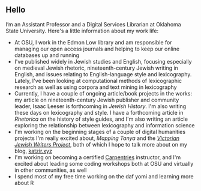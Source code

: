## Hello 

I’m an Assistant Professor and a Digital Services Librarian at Oklahoma State University. Here's a little information about my work life:
* At OSU, I work in the Edmon Low library and am responsible for managing our open access journals and helping to keep our online databases up and running
* I've published widely in Jewish studies and English, focusing especially on medieval Jewish rhetoric, nineteenth-century Jewish writing in English, and issues relating to English-language style and lexicography. Lately, I've been looking at computational methods of lexicographic research as well as using corpora and text mining in lexicography
* Currently, I have a couple of ongoing article/book projects in the works: my article on nineteenth-century Jewish publisher and community leader, Isaac Leeser is forthcoming in *Jewish History*. I'm also writing these days on lexicography and style. I have a forthcoming article in *Rhetorica* on the history of style guides, and I'm also writing an article exploring the relationship between lexicography and information science
* I'm working on the beginning stages of a couple of digital humanities projects I'm really excited about, *Mapping Tanya* and the [*Victorian Jewish Writers Project*](http://victorianjewishwritersproject.org), both of which I hope to talk more about on my blog, [katzir.xyz](http://katzir.xyz)
* I'm working on becoming a certified [Carpentries](https://carpentries.org/) instructor, and I'm excited about leading some coding workshops both at OSU and virtually in other communities, as well
* I spend most of my free time working on the daf yomi and learning more about R
